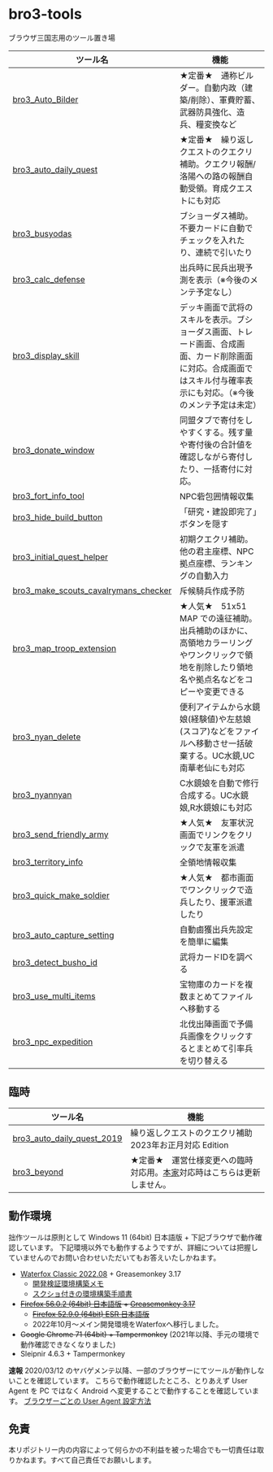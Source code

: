 # bro3-tools
ブラウザ三国志用のツール置き場

| ツール名 | 機能 |
| - | - |
| [bro3_Auto_Bilder](bro3_Auto_Bilder) | ★定番★　通称ビルダー。自動内政（建築/削除）、軍費貯蓄、武器防具強化、造兵、糧変換など |
| [bro3_auto_daily_quest](bro3_auto_daily_quest) | ★定番★　繰り返しクエストのクエクリ補助。クエクリ報酬/洛陽への路の報酬自動受領。育成クエストにも対応 |
| [bro3_busyodas](bro3_busyodas) | ブショーダス補助。不要カードに自動でチェックを入れたり、連続で引いたり |
| [bro3_calc_defense](bro3_calc_defense) | 出兵時に民兵出現予測を表示（※今後のメンテ予定なし） |
| [bro3_display_skill](bro3_display_skill) | デッキ画面で武将のスキルを表示。ブショーダス画面、トレード画面、合成画面、カード削除画面に対応。合成画面ではスキル付与確率表示にも対応。（※今後のメンテ予定は未定） |
| [bro3_donate_window](bro3_donate_window) | 同盟タブで寄付をしやすくする。残す量や寄付後の合計値を確認しながら寄付したり、一括寄付に対応。 |
| [bro3_fort_info_tool](bro3_fort_info_tool) | NPC砦包囲情報収集 |
| [bro3_hide_build_button](bro3_hide_build_button) | 「研究・建設即完了」ボタンを隠す |
| [bro3_initial_quest_helper](bro3_initial_quest_helper) | 初期クエクリ補助。他の君主座標、NPC拠点座標、ランキングの自動入力 |
| [bro3_make_scouts_cavalrymans_checker](bro3_make_scouts_cavalrymans_checker) | 斥候騎兵作成予防 |
| [bro3_map_troop_extension](bro3_map_troop_extension) | ★人気★　51x51 MAP での遠征補助。出兵補助のほかに、高領地カラーリングやワンクリックで領地を削除したり領地名や拠点名などをコピーや変更できる |
| [bro3_nyan_delete](bro3_nyan_delete) | 便利アイテムから水鏡娘(経験値)や左慈娘(スコア)などをファイルへ移動させ一括破棄する。UC水鏡,UC南華老仙にも対応 |
| [bro3_nyannyan](bro3_nyannyan) | C水鏡娘を自動で修行合成する。UC水鏡娘,R水鏡娘にも対応 |
| [bro3_send_friendly_army](bro3_send_friendly_army) | ★人気★　友軍状況画面でリンクをクリックで友軍を派遣 |
| [bro3_territory_info](bro3_territory_info) | 全領地情報収集 |
| [bro3_quick_make_soldier](bro3_quick_make_soldier) | ★人気★　都市画面でワンクリックで造兵したり、援軍派遣したり |
| [bro3_auto_capture_setting](bro3_auto_capture_setting) | 自動鹵獲出兵先設定を簡単に編集 |
| [bro3_detect_busho_id](bro3_detect_busho_id) | 武将カードIDを調べる |
| [bro3_use_multi_items](bro3_use_multi_items) | 宝物庫のカードを複数まとめてファイルへ移動する |
| [bro3_npc_expedition](bro3_npc_expedition) | 北伐出陣画面で予備兵画像をクリックするとまとめて引率兵を切り替える |

## 臨時

| ツール名 | 機能 |
| - | - |
| [bro3_auto_daily_quest_2019](bro3_auto_daily_quest) | 繰り返しクエストのクエクリ補助 2023年お正月対応 Edition |
| [bro3_beyond](bro3_beyond) | ★定番★　運営仕様変更への臨時対応用。[本家](http://silent-stage.air-nifty.com/steps/)対応時はこちらは更新しません。 |

## 動作環境

拙作ツールは原則として Windows 11 (64bit) 日本語版 + 下記ブラウザで動作確認しています。
下記環境以外でも動作するようですが、詳細については把握していませんのでお問い合わせいただいてもお答えいたしかねます。

- [Waterfox Classic 2022.08](https://github.com/WaterfoxCo/Waterfox-Classic/releases/tag/2022.08-classic) + Greasemonkey 3.17
    - [開発検証環境構築メモ](./Doc/development.md)
    - [スクショ付きの環境構築手順書](./Doc/waterfox_install_gm.md)
- ~~[Firefox 56.0.2 (64bit) 日本語版](https://ftp.mozilla.org/pub/firefox/releases/56.0.2/win64/ja/) + [Greasemonkey 3.17](https://addons.mozilla.org/ja/firefox/addon/greasemonkey/versions/?page=1#version-3.17)~~
    - ~~[Firefox 52.9.0 (64bit) ESR 日本語版](https://ftp.mozilla.org/pub/firefox/releases/52.9.0esr/win64/ja/)~~
    - 2022年10月～メイン開発環境をWaterfoxへ移行しました。
- ~~Google Chrome 71 (64bit) + Tampermonkey~~ (2021年以降、手元の環境で動作確認できなくなりました)
- Sleipnir 4.6.3 + Tampermonkey

**速報**
2020/03/12 のヤバゲメンテ以降、一部のブラウザーにてツールが動作しないことを確認しています。
こちらで動作確認したところ、とりあえず User Agent を PC ではなく Android へ変更することで動作することを確認しています。
[ブラウザーごとの User Agent 設定方法](Doc/how_to_change_user_agent.md)


## 免責
本リポジトリー内の内容によって何らかの不利益を被った場合でも一切責任は取りかねます。すべて自己責任でお願いします。
